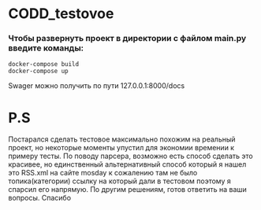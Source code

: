 # CODD_testovoe
### Чтобы развернуть проект в директории с файлом main.py введите команды:

`docker-compose build` \
`docker-compose up`

Swager можно получить по пути 127.0.0.1:8000/docs



# P.S
Постарался сделать тестовое максимально похожим на реальный проект, но некоторые моменты упустил для экономии времении к примеру тесты.
По поводу парсера, возможно есть способ сделать это красивее, но единственный альтернативный способ который я нашел это RSS.xml на сайте mosday
к сожалению там не было топика(категории) ссылку на который дали в тестовом поэтому я спарсил его напрямую.
По другим решениям, готов ответить на ваши вопросы. Спасибо
